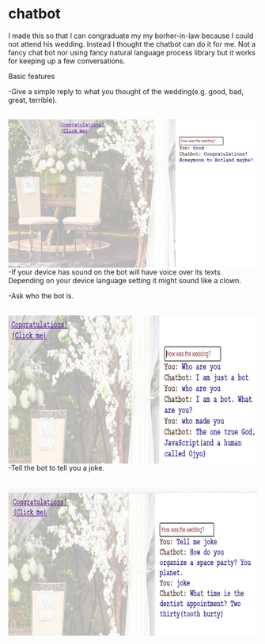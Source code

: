 # chatbot
I made this so that I can congraduate my my borher-in-law because I could not attend his wedding.
Instead I thought the chatbot can do it for me. Not a fancy chat bot nor using fancy natural language process library
but it works for keeping up a few conversations.


Basic features
<p>-Give a simple reply to what you thought of the wedding(e.g. good, bad, great, terrible). </p>
&nbsp;<img align="left" src="https://github.com/Yoloyoda/chatbot/blob/master/Chatbot_Demo1.PNG" width="600" height="300"/> 
<br/><br/><br/><br/><br/><br/><br/><br/><br/><br/><br/><br/>
<p>-If your device has sound on the bot will have voice over its texts. Depending on your device language setting
 it might sound like a clown.
</p>
<p>-Ask who the bot is.</p>
&nbsp;<img align="left" src="https://github.com/Yoloyoda/chatbot/blob/master/Chatbot_Demo2.PNG" width="600" height="300"/> 
<p>-Tell the bot to tell you a joke.</p>
&nbsp;<img align="left" src="https://github.com/Yoloyoda/chatbot/blob/master/Chatbot_Demo3.PNG" width="600" height="300"/> 
